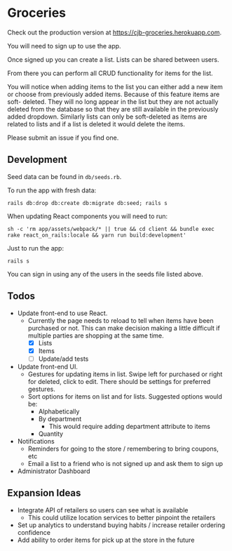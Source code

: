 # Groceries

Check out the production version at <https://cjb-groceries.herokuapp.com>.

You will need to sign up to use the app.

Once signed up you can create a list. Lists can be shared between users.

From there you can perform all CRUD functionality for items for the list.

You will notice when adding items to the list you can either add a new item or
choose from previously added items. Because of this feature items are soft-
deleted. They will no long appear in the list but they are not actually deleted
from the database so that they are still available in the previously added
dropdown. Similarly lists can only be soft-deleted as items are related to lists
and if a list is deleted it would delete the items.

Please submit an issue if you find one.

## Development

Seed data can be found in `db/seeds.rb`.

To run the app with fresh data:

```
rails db:drop db:create db:migrate db:seed; rails s
```

When updating React components you will need to run:

```
sh -c 'rm app/assets/webpack/* || true && cd client && bundle exec rake react_on_rails:locale && yarn run build:development'
```

Just to run the app:

```
rails s
```

You can sign in using any of the users in the seeds file listed above.

## Todos

* Update front-end to use React.
  * Currently the page needs to reload to tell when items have been purchased or
    not. This can make decision making a little difficult if multiple parties
    are shopping at the same time.
    - [x] Lists
    - [x] Items
    - [ ] Update/add tests
* Update front-end UI.
  * Gestures for updating items in list. Swipe left for purchased or right for
    deleted, click to edit. There should be settings for preferred gestures.
  * Sort options for items on list and for lists. Suggested options would be:
    * Alphabetically
    * By department
      * This would require adding department attribute to items
    * Quantity
* Notifications
  * Reminders for going to the store / remembering to bring coupons, etc
  * Email a list to a friend who is not signed up and ask them to sign up
* Administrator Dashboard

## Expansion Ideas

* Integrate API of retailers so users can see what is available
  * This could utilize location services to better pinpoint the retailers
* Set up analytics to understand buying habits / increase retailer ordering
  confidence
* Add ability to order items for pick up at the store in the future
